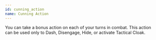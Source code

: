 ```yaml
---
id: cunning_action
name: Cunning Action
---
```

You can take a bonus action on each of your turns in combat. This action can be used only to Dash, Disengage, Hide, or 
activate Tactical Cloak.